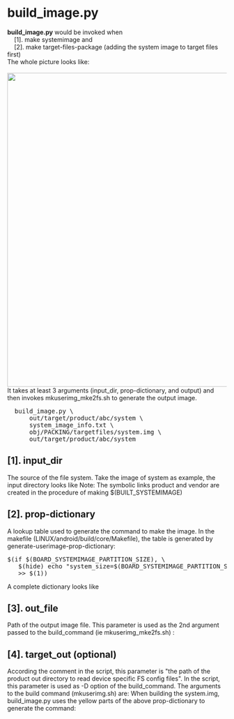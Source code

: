 # build_image.py
<b>build_image.py</b> would be invoked when <br>
&nbsp; &nbsp; [1]. make systemimage and <br>
&nbsp; &nbsp; [2]. make target-files-package (adding the system image to target files first)<br>
The whole picture looks like: <br>
&nbsp; &nbsp; <img src="https://github.com/YuwenLee/Android_P/blob/master/pic/makefile_add-img-to-target-files.png" width=720/> <br>
It takes at least 3 arguments (input_dir, prop-dictionary, and output) and then invokes mkuserimg_mke2fs.sh to generate the output image.
<pre>
  build_image.py \
      out/target/product/abc/system \
      system_image_info.txt \
      obj/PACKING/targetfiles/system.img \
      out/target/product/abc/system
</pre>
## [1]. input_dir
The source of the file system. Take the image of system as example, the input directory looks like
Note:
The symbolic links product and vendor are created in the procedure of making $(BUILT_SYSTEMIMAGE)
## [2]. prop-dictionary
A lookup table used to generate the command to make the image. In the makefile (LINUX/android/build/core/Makefile), the table is generated by generate-userimage-prop-dictionary:
<pre>
$(if $(BOARD_SYSTEMIMAGE_PARTITION_SIZE), \
   $(hide) echo "system_size=$(BOARD_SYSTEMIMAGE_PARTITION_SIZE)" \
   >> $(1))
</pre>
A complete dictionary looks like
## [3]. out_file
Path of the output image file. This parameter is used as the 2nd argument passed to the build_command (ie mkuserimg_mke2fs.sh) :
## [4]. target_out (optional)
According the comment in the script, this parameter is "the path of the product out directory to read device specific FS config files".
In the script, this parameter is used as -D option of the build_command. The arguments to the build command (mkuserimg.sh) are:
When building the system.img, build_image.py uses the yellow parts of the above prop-dictionary to generate the command:
